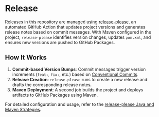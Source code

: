 # Release

Releases in this repository are managed using [release-please](https://github.com/googleapis/release-please), an
automated GitHub Action that updates project versions and generates release notes based on commit messages. With Maven
configured in the project, `release-please` identifies version changes, updates `pom.xml`, and ensures new versions are
pushed to GitHub Packages.

## How It Works

1. **Commit-based Version Bumps**: Commit messages trigger version increments (`feat:`, `fix:`, etc.) based
   on [Conventional Commits](https://www.conventionalcommits.org/en/v1.0.0/).
2. **Release Creation**: `release-please` runs to create a new release and drafts the corresponding release notes.
3. **Maven Deployment**: A second job builds the project and deploys artifacts to GitHub Packages using Maven.

For detailed configuration and usage, refer to
the [release-please Java and Maven Strategies](https://github.com/googleapis/release-please/blob/main/docs/java.md).
